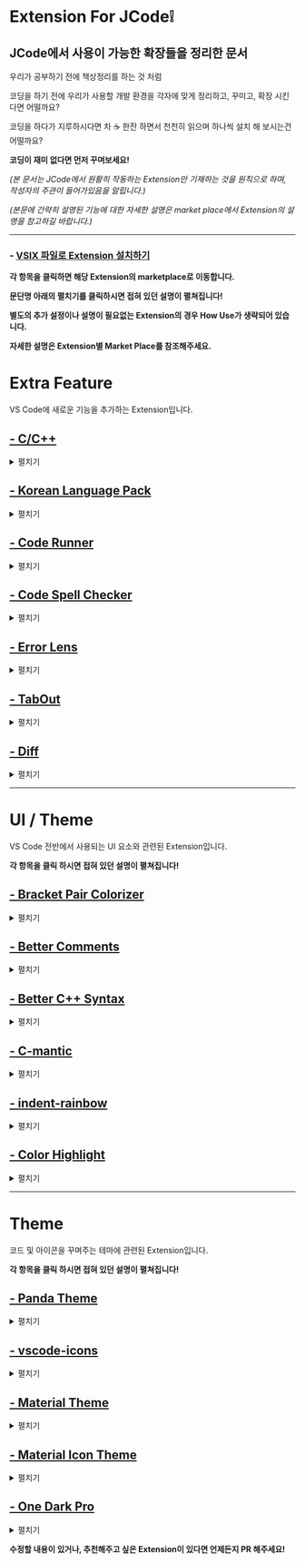 # Extension For JCode❕
## JCode에서 사용이 가능한 확장들을 정리한 문서

우리가 공부하기 전에 책상정리를 하는 것 처럼

코딩을 하기 전에 우리가 사용할 개발 환경을 각자에 맞게 정리하고, 꾸미고, 확장 시킨다면 어떨까요?

코딩을 하다가 지루하시다면 차 ☕ 한잔 하면서 천천히 읽으며 하나씩 설치 해 보시는건 어떨까요?

**코딩이 재미 없다면 먼저 꾸며보세요!**

*(본 문서는 JCode에서 원활히 작동하는 Extension만 기재하는 것을 원칙으로 하며, 작성자의 주관이 들어가있음을 알립니다.)*

*(본문에 간략히 설명된 기능에 대한 자세한 설명은 market place에서  Extension의 설명을 참고하길 바랍니다.)*

---------



### - [VSIX 파일로 Extension 설치하기](https://github.com/GangSSun/JCode_Extension_Documentation/blob/52d4bdcd45f38dd4cb3eff582a313802cf119199/Docs/how_to_install_vsix.md)
  

  
  
**각 항목을 클릭하면 해당 Extension의 marketplace로 이동합니다.**

**문단명 아래의 펼치기를 클릭하시면 접혀 있던 설명이 펼쳐집니다!**

**별도의 추가 설정이나 설명이 필요없는 Extension의 경우 How Use가 생략되어 있습니다.**

**자세한 설명은 Extension별 Market Place를 참조해주세요.**


# Extra Feature 

VS Code에 새로운 기능을 추가하는 Extension입니다.



## [- C/C++](https://marketplace.visualstudio.com/items?itemName=ms-vscode.cpptools)
<details> <summary> 펼치기 </summary> 

**⛔C/C++ Extension의 경우 JCode의 마켓플레이스에서 다운 받아 설치하게 될 경우 arm버전이 설치됩니다.**
  
**⛔JCode의 프로세서는 x86이기 때문에 Extension의 모든 기능을 온전히 사용할 수 없습니다.**

**⛔번거롭더라도 linux_x86_64버전을 상단의 [VSIX파일로 Extension 설치하기][1] 를 참고하여 설치하셔야 합니다.**
  
**기존 JCode에서 gcc 컴파일러 자체로는 편의기능이 전무하기에 거의 필수라고 할 수 있는 Extension입니다.**
  
### What is It?
  

  - error squiggles(오류 표시선)을 통한 간편한 디버깅 제공.
  - Intellisense(코드 자동완성) 제공.
  - 오류에 따른 솔루션 제공.
  - 정의 및 선언, 참조로의 간편한 이동.
  - 여러 기본 테마 제공.
  - 사실상 visual studio와 유사한 환경을 제공.
  
  
  </details>
  
## [- Korean Language Pack](https://marketplace.visualstudio.com/items?itemName=MS-CEINTL.vscode-language-pack-ko )
  
<details> <summary>펼치기</summary> 
  
### What is It?
- VS Code의 UI 환경을 한국어로 번역해주는 Extension입니다.
- 단순히 메뉴만 번역해주는 것이 아니라, 오류 검출 후 디버깅 메세지 또한 한글로 출력해 줍니다.
  
  </details>
  
## [- Code Runner ](https://marketplace.visualstudio.com/items?itemName=formulahendry.code-runner )
  
<details> <summary>펼치기</summary> 
  
### What is It?
  
  
  - 명령어를 통한 컴파일 및 실행을 할 필요 없이, 오른쪽 상단의 버튼 혹은 단축키를 통한 간단한 컴파일, 실행이 가능합니다.
    ![image](https://user-images.githubusercontent.com/87172228/144563585-4a27a0d7-2b5f-43a3-b1a2-1406fc55fb39.png)

  - 하단의 이미지의 내용 처럼 수많은 언어의 실행을 지원합니다.
    ![image](https://user-images.githubusercontent.com/87172228/144563125-ca671793-08e9-4814-b294-e59a215fe1b5.png)
  
  - 기본 출력창에서 출력을 하게 될 경우 input을 따로 입력할 수 없기 때문에 터미널통한 출력을 권장합니다.
    ![image](https://user-images.githubusercontent.com/87172228/144564503-c829ff1e-7fa8-48a6-8d01-148204f6b726.png)


### How to Use?
  - 단축키 
    - 실행 : Ctrl + Alt + N
    - 실행중지 : Ctrl + Alt + M
    - 언어를 선택하여 실행 : Ctrl + Alt + J
  
  - 권장 기본 설정 : Extension창에서 Code Runner 우클릭 후 확장 설정에서 진행
    - Run IN Terminal : 코드를 실행했을 때 터미널 창에서 코드를 실행하여 input을 넣을 수 있습니다.
    - Save File Before Run : 코드를 실행할 경우 실행 전에 자동으로 파일 저장을 해줍니다.
  
  </details>
  
    
## [- Code Spell Checker ](https://marketplace.visualstudio.com/items?itemName=streetsidesoftware.code-spell-checker )
  
<details> <summary>펼치기</summary> 
  
### What is It?
  - 코드 작성시에 오타를 squiggles(물결선)을 통해 표시해 줍니다.
  - 변수명으로 사용한 영단어의 맞춤법 뿐만 아니라 주석을 작성 할 때에도 맞춤법을 검사해줍니다.
    ![image](https://user-images.githubusercontent.com/87172228/144565597-c6c8e8ed-5e2b-4855-95b5-8a2872bb67ac.png)
  - 영어 뿐만 아니라 다양한 언어의 Spell Check를 지원합니다.

### How to Use?
  - 본인이 합성어를 사용하였거나 사전에 단어를 추가 하고 싶을경우
    - Ctrl + Shift + P를 입력하여 명령어 창에서 ```Add word to Dictionary``` 를 통해 단어를 추가 할 수 있습니다.
  
  </details>
    
## [- Error Lens ](https://marketplace.visualstudio.com/items?itemName=usernamehw.errorlens )
  
<details> <summary>펼치기</summary> 
  
### What is It?
  - Warning message나 error message를 해당 라인에 오버레이 형식으로 표시해 줍니다.
  - 기존엔 error 발생시 마우스를 올려야 확인가능 했지만 에러 발생시 간편하게 바로 확인이 가능합니다.
    ![image](https://user-images.githubusercontent.com/87172228/144567522-2d81a256-be5d-418e-a2af-d00dd12fd877.png)
  - 설정에서 글꼴, 크기, 아이콘 표시 유무여부 등 사용자에 맞춰 다양한 수정이 가능합니다.
  
  </details>
    
## [- TabOut](https://marketplace.visualstudio.com/items?itemName=albert.TabOut )
  
<details> <summary>펼치기</summary> 
  
### What is It?
  - 현재 키보드 커서가 따옴표, 괄호 등의 안에 있을 경우 tab키를 통한 이동을 가능하게 해줍니다.
    ![tab_preview](https://user-images.githubusercontent.com/87172228/144570154-3432cb3e-4a08-431d-b5f9-4e7b74d7dc36.gif)
  - 이동시에 마우스나 방향키를 연타 할 일이 매우 적어집니다!

### How to Use?
  - Toggle TabOut명령어를 통해 On/Off가 가능합니다.
  
  </details>
    
## [- Diff](https://marketplace.visualstudio.com/items?itemName=fabiospampinato.vscode-diff )
  
<details> <summary>펼치기</summary> 
  
### What is It?
  - 빠르고 간편하게 두 파일간의 diff(비교)를 할 수 있게 해줍니다.
    ![diff_preview](https://user-images.githubusercontent.com/87172228/144573279-536b6cb1-10c2-4fec-ab2c-b03ab8fedc25.gif)
  - 단순하게 선택한 두 문단의 비교 뿐만 아니라 여러 상황의 비교를 지원합니다.


### How to Use?
  
  - 비교하려는 문단을 드래그 후 우클릭
    
    ![K-003](https://user-images.githubusercontent.com/87172228/144575373-d15397ff-1e57-465f-8538-ed6c5f9934c3.png)

  
  1. Select Text for Compare
    - 비교하기 위한 원본으로 선택
  2. Compare Text with Previous Selection
    - 원본과 현재 선택한 문단을 비교
  3. Compare Text with Clipboard
    - Clipboard의 내용과 현재 선택한 문단을 비교
  4. Compare Text in Visible Editors
    - 현재 열려있는 두개의 편집기에서 각자 선택된 내용을 비교
  
  
  </details>
  
---------

# UI / Theme

VS Code 전반에서 사용되는 UI 요소와 관련된 Extension입니다.

**각 항목을 클릭 하시면 접혀 있던 설명이 펼쳐집니다!**
    
## [- Bracket Pair Colorizer](https://marketplace.visualstudio.com/items?itemName=CoenraadS.bracket-pair-colorizer-2 )
  
<details> <summary>펼치기</summary> 
  
### What is It?
  - 괄호별로 짝을 지어 색을 입혀 가독성을 높여줍니다.
    ![image](https://user-images.githubusercontent.com/87172228/144596677-16abacfd-9f20-4caa-a2ce-c04b10833fab.png)
  
  *(성능을 높힌 버전 2가 있지만, JCode에선 동작오류가 있기에 버전 1 사용을 권장합니다.)*


### How to Use?
  - 확장 설정에서 각 괄호별 색을 직접 정할 수 있습니다.
  
  </details>
      
## [- Better Comments](https://marketplace.visualstudio.com/items?itemName=aaron-bond.better-comments) 
  
<details> <summary>펼치기</summary> 
  
### What is It?
  - 주석에서 ```todo``` 등 설정한 키워드에 대해 하이라이트 해주는 Extension입니다.
  - 주석을 각 상활별로 구별 할 수 있게 해줍니다.
    - ex) 경고문은 빨강, 동작 설명은 초록, 추가 구현이 필요한 부분은 주황 등
  ![image](https://user-images.githubusercontent.com/87172228/144597461-f87bb1dc-5622-4cc6-9da7-9aa599a3fe61.png)


### How to Use?
  - ```better-comments.tags``` 에서 더 많은 키워드를 설정하거나 각 키워드별 색상을 변경 할 수 있습니다.
  
  </details>
      
## [- Better C++ Syntax](https://marketplace.visualstudio.com/items?itemName=jeff-hykin.better-cpp-syntax )
  
<details> <summary>펼치기</summary> 

### What is It?
  - 구문 등을 강조 하여 코드 전체의 가독성을 크게 높여줍니다.
  - 매개변수 강조, 템플릿 정의 구문에 대해 강조해줍니다.
  - Before
    ![image](https://user-images.githubusercontent.com/87172228/144598340-07df0ab1-5729-445f-a8d2-aaac39e606a2.png)
  - After
    ![image](https://user-images.githubusercontent.com/87172228/144598353-5a164618-0295-45af-b858-95ad0ed93d03.png)
 
  
  </details>
      
## [- C-mantic](https://marketplace.visualstudio.com/items?itemName=tdennis4496.cmantic )
  
<details> <summary>펼치기</summary> 
  
  **⛔JCode상의 Market Place에서 설치가 불가능하므로 상단의 [VSIX파일로 Extension 설치하기][1] 를 참고하여 설치하셔야 합니다.**
  
### What is It?
  - 코드 생성 및 리팩토링을 제공해 줍니다.
  - 정의 및 선언 추가, 변수의 getter 및 setter 생성 등을 라인 오른쪽의 전구를 눌러 쉽게 할 수 있습니다.
  
  - 정의 추가 : 함수를 선언한 뒤 정의문을 쉽게 생성해 줍니다.
  
    ![add_definition](https://user-images.githubusercontent.com/87172228/144599550-83d69697-2c08-41ef-8632-f5a32943c524.gif)
  
  - Getter & Setter 생성 : 비공개 멤버(private)에 대한 Getter와 Setter를 간편하게 생성해 줍니다.
  
    ![generate_accessors](https://user-images.githubusercontent.com/87172228/144599780-2667e79b-1603-402c-97e9-1ecdfaa6a0a0.gif)
  
  </details>
      
## [- indent-rainbow](https://marketplace.visualstudio.com/items?itemName=oderwat.indent-rainbow )
  
<details> <summary>펼치기</summary> 
  
### What is It?
  
  - 들여쓰기 단계에 따라 공백 부분의 색상을 다르게 칠하여 구분해 줍니다.
  
    ![image](https://user-images.githubusercontent.com/87172228/144601064-38542df6-3777-4406-819e-aaa2be04e564.png)

  - 동일한 단계의 들여쓰기에서 불필요한 공백이 추가 되었을 경우 빨갛게 칠하여 알려줍니다.
  
    ![image](https://user-images.githubusercontent.com/87172228/144601109-a8f95482-f036-43d0-b0ed-0cdf2020d151.png)

  
  </details>
      
      
## [- Color Highlight](https://marketplace.visualstudio.com/items?itemName=naumovs.color-highlight )
  
<details> <summary>펼치기</summary> 
  
### What is It?
  
  - 파일에서 css/web 색상이 발견되면 해당 코드를 그에 맞는 색으로 색칠해 줍니다.
  
    ![image](https://user-images.githubusercontent.com/87172228/144601574-9cf15819-f42f-4725-a6cd-8c0955969cef.png)
  
  - 색을 변경 할 수 있는 Theme나 Extension에서 원하는 색으로 변경할 때에 유용합니다.


  
  </details>
  
---------

# Theme

코드 및 아이콘을 꾸며주는 테마에 관련된 Extension입니다.

**각 항목을 클릭 하시면 접혀 있던 설명이 펼쳐집니다!**
      
## [- Panda Theme](https://marketplace.visualstudio.com/items?itemName=tinkertrain.theme-panda )
  
<details> <summary>펼치기</summary> 
  
### What is It?



### How to Use?
  
  </details>
      
## [- vscode-icons](https://marketplace.visualstudio.com/items?itemName=vscode-icons-team.vscode-icons )
  
<details> <summary>펼치기</summary> 
  
### What is It?


### How to Use?
  
  </details>
      
## [- Material Theme](https://marketplace.visualstudio.com/items?itemName=Equinusocio.vsc-material-theme )
  
<details> <summary>펼치기</summary> 
  
### What is It?


### How to Use?
  
  </details>
      
## [- Material Icon Theme](https://marketplace.visualstudio.com/items?itemName=PKief.material-icon-theme )
  
<details> <summary>펼치기</summary> 
  
### What is It?


### How to Use?
  
  </details>

## [- One Dark Pro](https://marketplace.visualstudio.com/items?itemName=zhuangtongfa.Material-theme )
  
<details> <summary>펼치기</summary> 
  
### What is It?


### How to Use?
  
  </details>
  

**수정할 내용이 있거나, 추천해주고 싶은 Extension이 있다면 언제든지 PR 해주세요!**

[1]: https://github.com/GangSSun/JCode_Extension_Documentation/blob/52d4bdcd45f38dd4cb3eff582a313802cf119199/Docs/how_to_install_vsix.md "VSIX"
